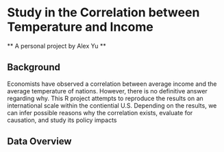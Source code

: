 # Study in the Correlation between Temperature and Income
** A personal project by Alex Yu **

## Background
Economists have observed a correlation between average income and the average temperature of nations. However, there is no definitive answer regarding why. This R project attempts to reproduce the results on an international scale within the contiential U.S. Depending on the results, we can infer possible reasons why the correlation exists, evaluate for causation, and study its policy impacts

## Data Overview
